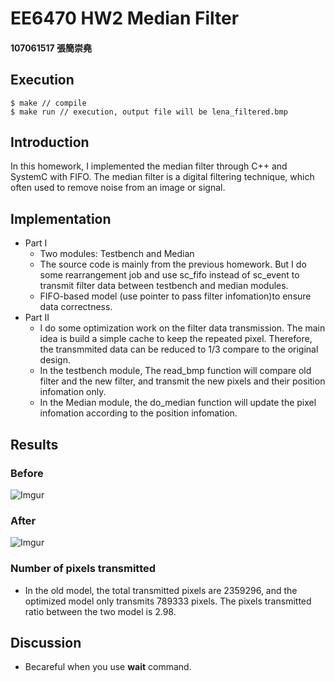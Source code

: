 # EE6470 HW2 Median Filter

#### 107061517 張簡崇堯
## Execution
```
$ make // compile
$ make run // execution, output file will be lena_filtered.bmp
```
## Introduction
In this homework, I implemented the median filter through C++ and SystemC with FIFO. The median filter is a digital filtering technique, which often used to remove noise from an image or signal.
## Implementation
* Part I
  * Two modules: Testbench and Median
  * The source code is mainly from the previous homework. But I do some rearrangement job and use sc_fifo instead of sc_event to transmit filter data between testbench and median modules.
  * FIFO-based model (use pointer to pass filter infomation)to ensure data correctness.
* Part II
  * I do some optimization work on the filter data transmission. The main idea is build a simple cache to keep the repeated pixel. Therefore, the transmmited data can be reduced to 1/3 compare to the original design.
  * In the testbench module, The read_bmp function will compare old filter and the new filter, and transmit the new pixels and their position infomation only.
  * In the Median module, the do_median function will update the pixel infomation according to the position infomation.
  
## Results
### Before
![Imgur](https://i.imgur.com/tu9o14M.png)
### After
![Imgur](https://i.imgur.com/P76HgHK.png)
### Number of pixels transmitted
* In the old model, the total transmitted pixels are 2359296, and the optimized model only transmits 789333 pixels. The pixels transmitted ratio between the two model is 2.98.
## Discussion
* Becareful when you use **wait** command.